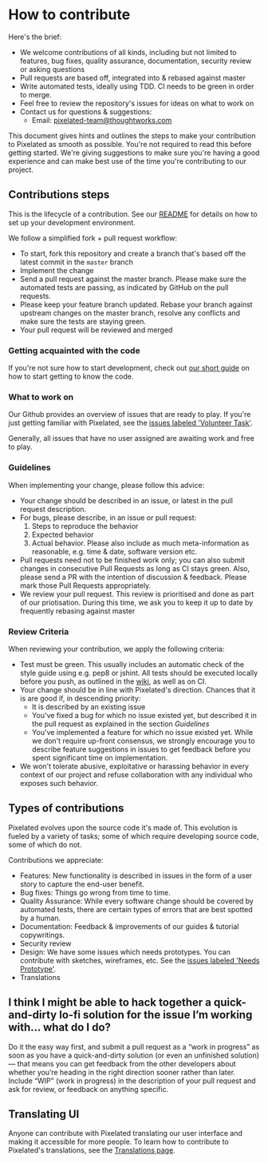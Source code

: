 # How to contribute

Here's the brief:

* We welcome contributions of all kinds, including but not limited to features, bug fixes, quality assurance, documentation, security review or asking questions
* Pull requests are based off, integrated into & rebased against master
* Write automated tests, ideally using TDD. CI needs to be green in order to merge.
* Feel free to review the repository's issues for ideas on what to work on
* Contact us for questions & suggestions:
  * Email: [pixelated-team@thoughtworks.com](mailto:pixelated-team@thoughtworks.com)


This document gives hints and outlines the steps to make your contribution to Pixelated as smooth as possible. You're not required to read this before getting started. We're giving suggestions to make sure you're having a good experience and can make best use of the time you're contributing to our project.

## Contributions steps

This is the lifecycle of a contribution. See our [README](README.md) for details on how to set up your development environment.

We follow a simplified fork + pull request workflow:

* To start, fork this repository and create a branch that's based off the latest commit in the `master` branch
* Implement the change
* Send a pull request against the master branch. Please make sure the automated tests are passing, as indicated by GitHub on the pull requests.
* Please keep your feature branch updated. Rebase your branch against upstream changes on the master branch, resolve any conflicts and make sure the tests are staying green.
* Your pull request will be reviewed and merged

### Getting acquainted with the code

If you're not sure how to start development, check out [our short guide](https://github.com/pixelated/pixelated-user-agent/wiki/Starting-Development) on how to start getting to know the code.

### What to work on

Our Github provides an overview of issues that are ready to play. If you're just getting familiar with Pixelated, see the [issues labeled 'Volunteer Task'](https://github.com/pixelated/pixelated-user-agent/labels/Volunteer%20task).

Generally, all issues that have no user assigned are awaiting work and free to play.

### Guidelines

When implementing your change, please follow this advice:

* Your change should be described in an issue, or latest in the pull request description.
* For bugs, please describe, in an issue or pull request:
  1. Steps to reproduce the behavior
  2. Expected behavior
  3. Actual behavior. Please also include as much meta-information as reasonable, e.g. time & date, software version etc.
* Pull requests need not to be finished work only; you can also submit changes in consecutive Pull Requests as long as CI stays green. Also, please send a PR with the intention of discussion & feedback. Please mark those Pull Requests appropriately.
* We review your pull request. This review is prioritised and done as part of our priotisation. During this time, we ask you to keep it up to date by frequently rebasing against master

### Review Criteria

When reviewing your contribution, we apply the following criteria:

* Test must be green. This usually includes an automatic check of the style guide using e.g. pep8 or jshint. All tests should be executed locally before you push, as outlined in the [wiki](https://github.com/pixelated/pixelated-user-agent/wiki/Running-Tests), as well as on CI.
* Your change should be in line with Pixelated's direction. Chances that it is are good if, in descending priority:
  * It is described by an existing issue
  * You've fixed a bug for which no issue existed yet, but described it in the pull request as explained in the section *Guidelines*
  * You've implemented a feature for which no issue existed yet. While we don't require up-front consensus, we strongly encourage you to describe feature suggestions in issues to get feedback before you spent significant time on implementation.
* We won't tolerate abusive, exploitative or harassing behavior in every context of our project and refuse collaboration with any individual who exposes such behavior.

## Types of contributions

Pixelated evolves upon the source code it's made of. This evolution is fueled by a variety of tasks; some of which require developing source code, some of which do not.

Contributions we appreciate:

* Features: New functionality is described in issues in the form of a user story to capture the end-user benefit.
* Bug fixes: Things go wrong from time to time.
* Quality Assurance: While every software change should be covered by automated tests, there are certain types of errors that are best spotted by a human.
* Documentation: Feedback & improvements of our guides & tutorial copywritings.
* Security review
* Design: We have some issues which needs prototypes. You can contribute with sketches, wireframes, etc. See the [issues labeled 'Needs Prototype'](https://github.com/pixelated/pixelated-user-agent/labels/Needs%20Prototype).
* Translations

## I think I might be able to hack together a quick-and-dirty lo-fi solution for the issue I’m working with… what do I do?

Do it the easy way first, and submit a pull request as a “work in progress” as soon as you have a quick-and-dirty solution (or even an unfinished solution) — that means you can get feedback from the other developers about whether you’re heading in the right direction sooner rather than later. Include “WIP” (work in progress) in the description of your pull request and ask for review, or feedback on anything specific.

## Translating UI

Anyone can contribute with Pixelated translating our user interface and making it accessible for more people. To learn how to contribute to Pixelated's translations, see the [Translations page](https://github.com/pixelated/pixelated-user-agent/wiki/Translating-Pixelated).
